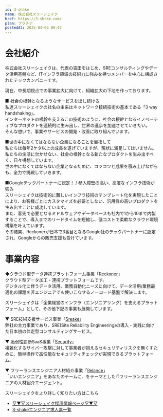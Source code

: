 ```yaml
---
id: 3-shake
name: 株式会社スリーシェイク
href: https://3-shake.com/
plan: プラチナ
postedAt: 2025-04-03 09:47
---
```


# 会社紹介
株式会社スリーシェイクは、代表の吉田をはじめ、SREコンサルティングやデータ活用基盤など、ITインフラ領域の技術力に強みを持つメンバーを中心に構成されたテックカンパニーです。

現在、中長期視点での事業拡大に向けて、組織拡大の下地を作っております。

■ 社会の根幹となるようなサービスを出し続ける<br />
私達スリーシェイクの社名の由来はネットワーク接続技術の基本である「3 way handshaking」。<br />
インターネットの根幹を支えるこの技術のように、社会の根幹となるイノベーティブなプロダクトを連続的に生み出し、世界の進歩を加速させていきたい。<br />
そんな想いで、事業やサービスの開発・改善に取り組んでいます。

■世の中になくてはならない企業になることを目指して<br />
私たちは毎年2ケタ以上の成長を遂げていますが、現状に満足してはいません。<br />
私たちの生活に欠かせない、社会の根幹となる新たなプロダクトを生み出すべく、日々構想しています。<br />
世の中になくてはならない企業となるために、コツコツと成果を積み上げながらも、全力で挑戦していきます。

■Googleテックパートナーに認定！ / 参入障壁の高い、高度なインフラ技術が強み<br />
スリーシェイクは技術的に難しいインフラ技術のテンプレート化を実現したことにより、お客様ごとにカスタマイズを必要としない、汎用性の高いプロダクトを生み出すことに成功しています。<br />
また、客先で必要となるミドルウェアやデータベースも社内で1から10まで内製することで、導入までのリードタイムを短縮し、低コストで柔軟なクラウド環境構築を叶えています。<br />
その結果、Reckonerが日本で3番目となるGoogle社のテックパートナーに認定され、Googleからの販売支援も受けています。


# 事業内容
◆クラウド型データ連携プラットフォーム事業「<a href="https://reckoner.io/">Reckoner</a>」<br />
クラウド型データ加工・連携プラットフォームです。<br />
デジタル化に伴うデータ活用、業務自動化ニーズに向けて、データ活用/業務最適化の課題を非エンジニアでも使いこなせるノーコード基盤で解決します。

スリーシェイクは「企業経営のインフラ（エンジニアリング）を支えるプラットフォーム」として、その他下記の事業も展開しています。

▼ SRE技術支援サービス事業「<a href="https://sreake.com/">Sreake</a>」<br />
弊社の主力事業であり、SRE(Site Reliability Engineering)の導入・実践に向けた日本初の伴走型コンサルティングサービス。

▼ 脆弱性診断SaaS事業「<a href="https://www.securify.jp/">Securify</a>」<br />
複雑化するサイバー攻撃に対して事業者が抱えるセキュリティリスクを無くすために、簡単操作で高性能なセキュリティチェックが実現できるプラットフォーム。

▼ フリーランスエンジニア人材紹介事業「<a href="https://relance.jp/">Relance</a>」<br />
「いいエンジニア」をあなたのチームに、をテーマとしたITフリーランスエンジニアの人材紹介エージェント。


スリーシェイクをより詳しく知りたい方はこちら
- <a href="https://jobs-3-shake.com/">▽▼▽スリーシェイク採用情報ページ▽▼▽</a>
- <a href="https://hrmos.co/pages/threeshake/jobs?jobType=FULL&amp;category=1661608035104907264,1905592875089539072">3-shakeエンジニア求人票一覧</a>
